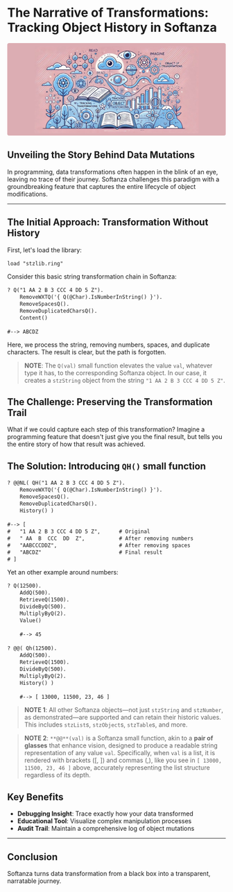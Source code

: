 # The Narrative of Transformations: Tracking Object History in Softanza
![Tracking Object History in Softanza, by Microsoft Image Create AI](../images/stzobject-history.jpg)


## Unveiling the Story Behind Data Mutations

In programming, data transformations often happen in the blink of an eye, leaving no trace of their journey. Softanza challenges this paradigm with a groundbreaking feature that captures the entire lifecycle of object modifications.

---

## The Initial Approach: Transformation Without History

First, let's load the library:

```ring
load "stzlib.ring"
```

Consider this basic string transformation chain in Softanza:

```ring
? Q("1 AA 2 B 3 CCC 4 DD 5 Z").
    RemoveWXTQ('{ Q(@Char).IsNumberInString() }').
    RemoveSpacesQ().
    RemoveDuplicatedCharsQ().
    Content()

#--> ABCDZ
```

Here, we process the string, removing numbers, spaces, and duplicate characters. The result is clear, but the path is forgotten.

>**NOTE**: The `Q(val)` small function elevates the value `val`, whatever type it has, to the corresponding Softanza object. In our case, it creates a `stzString` object from the string `"1 AA 2 B 3 CCC 4 DD 5 Z"`.

## The Challenge: Preserving the Transformation Trail

What if we could capture each step of this transformation? Imagine a programming feature that doesn't just give you the final result, but tells you the entire story of how that result was achieved.


## The Solution: Introducing `QH()` small function

```ring
? @@NL( QH("1 AA 2 B 3 CCC 4 DD 5 Z").
    RemoveWXTQ('{ Q(@Char).IsNumberInString() }').
    RemoveSpacesQ().
    RemoveDuplicatedCharsQ().
    History() )

#--> [
#	"1 AA 2 B 3 CCC 4 DD 5 Z",      # Original
#	" AA  B  CCC  DD  Z",           # After removing numbers
#	"AABCCCDDZ",                    # After removing spaces
#	"ABCDZ"                         # Final result
# ]
```

Yet an other example around numbers:

```ring
? Q(12500).
	AddQ(500).
	RetrieveQ(1500).
	DivideByQ(500).
	MultiplyByQ(2).
	Value()

	#--> 45

? @@( Qh(12500).
	AddQ(500).
	RetrieveQ(1500).
	DivideByQ(500).
	MultiplyByQ(2).
	History() )

	#--> [ 13000, 11500, 23, 46 ]
```

>**NOTE 1**: All other Softanza objects—not just `stzString` and `stzNumber`, as demonstrated—are supported and can retain their historic values. This includes `stzList`s, `stzObject`s, `stzTable`s, and more.

>**NOTE 2**: `**@@**(val)` is a Softanza small function, akin to a **pair of glasses** that enhance vision, designed to produce a readable string representation of any value `val`. Specifically, when `val` is a list, it is rendered with brackets ([, ]) and commas (,), like you see in `[ 13000, 11500, 23, 46 ]` above, accurately representing the list structure regardless of its depth.


## Key Benefits

- **Debugging Insight**: Trace exactly how your data transformed
- **Educational Tool**: Visualize complex manipulation processes
- **Audit Trail**: Maintain a comprehensive log of object mutations

---

## Conclusion

Softanza turns data transformation from a black box into a transparent, narratable journey.

